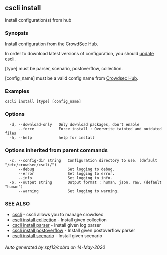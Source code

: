 ## cscli install

Install configuration(s) from hub

### Synopsis


Install configuration from the CrowdSec Hub.

In order to download latest versions of configuration, 
you should [update cscli](./cscli_update.md).

[type] must be parser, scenario, postoverflow, collection.

[config_name] must be a valid config name from [Crowdsec Hub](https://hub.crowdsec.net).


### Examples

```
cscli install [type] [config_name]
```

### Options

```
  -d, --download-only   Only download packages, don't enable
      --force           Force install : Overwrite tainted and outdated files
  -h, --help            help for install
```

### Options inherited from parent commands

```
  -c, --config-dir string   Configuration directory to use. (default "/etc/crowdsec/cscli/")
      --debug               Set logging to debug.
      --error               Set logging to error.
      --info                Set logging to info.
  -o, --output string       Output format : human, json, raw. (default "human")
      --warning             Set logging to warning.
```

### SEE ALSO

* [cscli](cscli.md)	 - cscli allows you to manage crowdsec
* [cscli install collection](cscli_install_collection.md)	 - Install given collection
* [cscli install parser](cscli_install_parser.md)	 - Install given log parser
* [cscli install postoverflow](cscli_install_postoverflow.md)	 - Install given postoverflow parser
* [cscli install scenario](cscli_install_scenario.md)	 - Install given scenario

###### Auto generated by spf13/cobra on 14-May-2020
